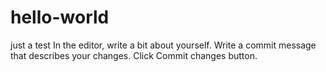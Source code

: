 # hello-world
just a test
  In the editor, write a bit about yourself.
  Write a commit message that describes your changes.
  Click Commit changes button.
